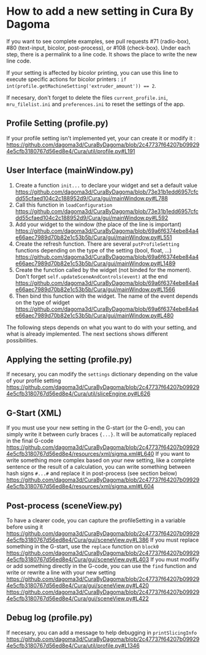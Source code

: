 # How to add a new setting in Cura By Dagoma #
If you want to see complete examples, see pull requests #71 (radio-box), #80 (text-input, bicolor, post-process), or #108 (check-box).
Under each step, there is a permalink to a line code. It shows the place to write the new line code.

If your setting is affected by bicolor printing, you can use this line to execute specific actions for bicolor printers : ```if int(profile.getMachineSetting('extruder_amount')) == 2```.

If necesary, don't forget to delete the files ```current_profile.ini```, ```mru_filelist.ini``` and ```preferences.ini``` to reset the settings of the app.

## Profile Setting (profile.py) ##
If your profile setting isn't implemented yet, your can create it or modify it : https://github.com/dagoma3d/CuraByDagoma/blob/2c47737f64207b099294e5cfb3180767d56ed8e4/Cura/util/profile.py#L191

## User Interface (mainWindow.py) ##
1) Create a function ```init...``` to declare your widget and set a default value https://github.com/dagoma3d/CuraByDagoma/blob/73e31b1edd6957cfcdd55cfaed104c2c188952d9/Cura/gui/mainWindow.py#L788
2) Call this function in ```loadConfiguration``` https://github.com/dagoma3d/CuraByDagoma/blob/73e31b1edd6957cfcdd55cfaed104c2c188952d9/Cura/gui/mainWindow.py#L592
3) Add your widget to the window (the place of the line is important) https://github.com/dagoma3d/CuraByDagoma/blob/69a6f6374ebe84a4e66aec7989d70b82e1c53b5b/Cura/gui/mainWindow.py#L551
4) Create the refresh function. There are several ```putProfileSetting``` functions depending on the type of the setting (bool, float, ...) https://github.com/dagoma3d/CuraByDagoma/blob/69a6f6374ebe84a4e66aec7989d70b82e1c53b5b/Cura/gui/mainWindow.py#L1489
5) Create the function called by the widget (not binded for the moment). Don't forget ```self.updateSceneAndControls(event)``` at the end https://github.com/dagoma3d/CuraByDagoma/blob/69a6f6374ebe84a4e66aec7989d70b82e1c53b5b/Cura/gui/mainWindow.py#L1566
6) Then bind this function with the widget. The name of the event depends on the type of widget https://github.com/dagoma3d/CuraByDagoma/blob/69a6f6374ebe84a4e66aec7989d70b82e1c53b5b/Cura/gui/mainWindow.py#L480

The following steps depends on what you want to do with your setting, and what is already implemented.
The next sections shows different possibilities.

## Applying the setting (profile.py) ##
If necesary, you can modify the ```settings``` dictionary depending on the value of your profile setting https://github.com/dagoma3d/CuraByDagoma/blob/2c47737f64207b099294e5cfb3180767d56ed8e4/Cura/util/sliceEngine.py#L626

## G-Start (XML) ##
If you must use your new setting in the G-start (or the G-end), you can simply write it between curly braces ```{...}```. It will be automatically replaced in the final G-code https://github.com/dagoma3d/CuraByDagoma/blob/2c47737f64207b099294e5cfb3180767d56ed8e4/resources/xml/sigma.xml#L640
If you want to write something more complex based on your new setting, like a complete sentence or the result of a calculation, you can write something between hash signs ```#...#``` and replace it in post-process (see section below) https://github.com/dagoma3d/CuraByDagoma/blob/2c47737f64207b099294e5cfb3180767d56ed8e4/resources/xml/sigma.xml#L604

## Post-process (sceneView.py) ##
To have a clearer code, you can capture the profileSetting in a variable before using it https://github.com/dagoma3d/CuraByDagoma/blob/2c47737f64207b099294e5cfb3180767d56ed8e4/Cura/gui/sceneView.py#L386
If you must replace something in the G-start, use the ```replace``` function on ```block0``` https://github.com/dagoma3d/CuraByDagoma/blob/2c47737f64207b099294e5cfb3180767d56ed8e4/Cura/gui/sceneView.py#L403
If you must modifiy or add something directly in the G-code, you can use the ```find``` function and write or rewrite a line with your new setting
https://github.com/dagoma3d/CuraByDagoma/blob/2c47737f64207b099294e5cfb3180767d56ed8e4/Cura/gui/sceneView.py#L420
https://github.com/dagoma3d/CuraByDagoma/blob/2c47737f64207b099294e5cfb3180767d56ed8e4/Cura/gui/sceneView.py#L422

## Debug log (profile.py) ##
If necesary, you can add a message to help debugging in ```printSlicingInfo``` https://github.com/dagoma3d/CuraByDagoma/blob/2c47737f64207b099294e5cfb3180767d56ed8e4/Cura/util/profile.py#L1346
